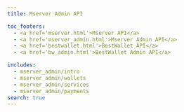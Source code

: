 ```yaml
---
title: Mserver Admin API

toc_footers:
  - <a href='mserver.html'>Mserver API</a>
  - <a href='mserver_admin.html'>Mserver Admin API</a>
  - <a href='bestwallet.html'>BestWallet API</a>
  - <a href='bw_admin.html'>BestWallet Admin API</a>

includes:
  - mserver_admin/intro
  - mserver_admin/wallets
  - mserver_admin/services
  - mserver_admin/payments
search: true
---
```

